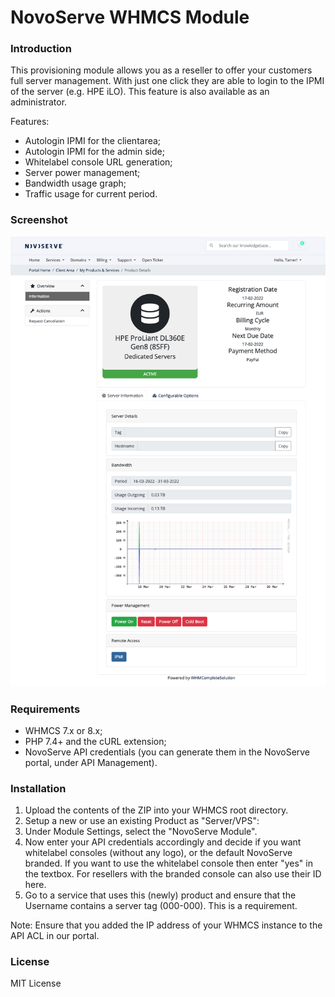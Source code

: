 # NovoServe WHMCS Module

### Introduction

This provisioning module allows you as a reseller to offer your customers full server management.
With just one click they are able to login to the IPMI of the server (e.g. HPE iLO). This feature is also available as an administrator.

Features:
- Autologin IPMI for the clientarea;
- Autologin IPMI for the admin side;
- Whitelabel console URL generation;
- Server power management;
- Bandwidth usage graph;
- Traffic usage for current period.

### Screenshot
[![](screenshot.png)]()

### Requirements
- WHMCS 7.x or 8.x;
- PHP 7.4+ and the cURL extension;
- NovoServe API credentials (you can generate them in the NovoServe portal, under API Management).

### Installation

1. Upload the contents of the ZIP into your WHMCS root directory.
2. Setup a new or use an existing Product as "Server/VPS":
3. Under Module Settings, select the "NovoServe Module".
4. Now enter your API credentials accordingly and decide if you want whitelabel consoles (without any logo), or the default NovoServe branded. If you want to use the whitelabel console then enter "yes" in the textbox. For resellers with the branded console can also use their ID here.
5. Go to a service that uses this (newly) product and ensure that the Username contains a server tag (000-000). This is a requirement.

Note: Ensure that you added the IP address of your WHMCS instance to the API ACL in our portal.

### License
MIT License